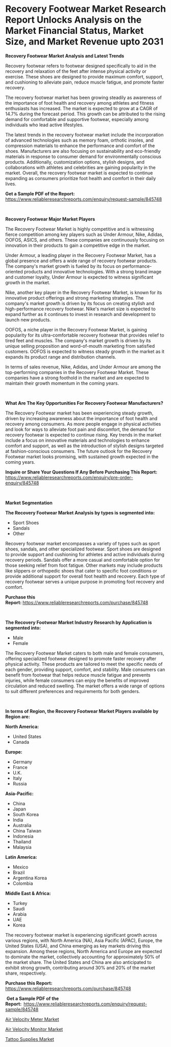 <p><h1>Recovery Footwear Market Research Report Unlocks Analysis on the Market Financial Status, Market Size, and Market Revenue upto 2031</h1></p><p><strong>Recovery Footwear Market Analysis and Latest Trends</strong></p>
<p><p>Recovery footwear refers to footwear designed specifically to aid in the recovery and relaxation of the feet after intense physical activity or exercise. These shoes are designed to provide maximum comfort, support, and cushioning to alleviate pain, reduce muscle fatigue, and promote faster recovery.</p><p>The recovery footwear market has been growing steadily as awareness of the importance of foot health and recovery among athletes and fitness enthusiasts has increased. The market is expected to grow at a CAGR of 14.7% during the forecast period. This growth can be attributed to the rising demand for comfortable and supportive footwear, especially among individuals who lead active lifestyles.</p><p>The latest trends in the recovery footwear market include the incorporation of advanced technologies such as memory foam, orthotic insoles, and compression materials to enhance the performance and comfort of the shoes. Manufacturers are also focusing on sustainability and eco-friendly materials in response to consumer demand for environmentally conscious products. Additionally, customization options, stylish designs, and collaborations with athletes and celebrities are gaining popularity in the market. Overall, the recovery footwear market is expected to continue expanding as consumers prioritize foot health and comfort in their daily lives.</p></p>
<p><strong>Get a Sample PDF of the Report:&nbsp;</strong> <a href="https://www.reliableresearchreports.com/enquiry/request-sample/845748">https://www.reliableresearchreports.com/enquiry/request-sample/845748</a></p>
<p>&nbsp;</p>
<p><strong>Recovery Footwear Major Market Players</strong></p>
<p><p>The Recovery Footwear Market is highly competitive and is witnessing fierce competition among key players such as Under Armour, Nike, Adidas, OOFOS, ASICS, and others. These companies are continuously focusing on innovation in their products to gain a competitive edge in the market.</p><p>Under Armour, a leading player in the Recovery Footwear Market, has a global presence and offers a wide range of recovery footwear products. The company's market growth is fueled by its focus on performance-oriented products and innovative technologies. With a strong brand image and customer loyalty, Under Armour is expected to witness significant growth in the market.</p><p>Nike, another key player in the Recovery Footwear Market, is known for its innovative product offerings and strong marketing strategies. The company's market growth is driven by its focus on creating stylish and high-performance recovery footwear. Nike's market size is expected to expand further as it continues to invest in research and development to launch new products.</p><p>OOFOS, a niche player in the Recovery Footwear Market, is gaining popularity for its ultra-comfortable recovery footwear that provides relief to tired feet and muscles. The company's market growth is driven by its unique selling proposition and word-of-mouth marketing from satisfied customers. OOFOS is expected to witness steady growth in the market as it expands its product range and distribution channels.</p><p>In terms of sales revenue, Nike, Adidas, and Under Armour are among the top-performing companies in the Recovery Footwear Market. These companies have a strong foothold in the market and are expected to maintain their growth momentum in the coming years.</p></p>
<p>&nbsp;</p>
<p><strong>What Are The Key Opportunities For Recovery Footwear Manufacturers?</strong></p>
<p><p>The Recovery Footwear market has been experiencing steady growth, driven by increasing awareness about the importance of foot health and recovery among consumers. As more people engage in physical activities and look for ways to alleviate foot pain and discomfort, the demand for recovery footwear is expected to continue rising. Key trends in the market include a focus on innovative materials and technologies to enhance comfort and support, as well as the introduction of stylish designs targeted at fashion-conscious consumers. The future outlook for the Recovery Footwear market looks promising, with sustained growth expected in the coming years.</p></p>
<p><strong>Inquire or Share Your Questions If Any Before Purchasing This Report:</strong> <a href="https://www.reliableresearchreports.com/enquiry/pre-order-enquiry/845748">https://www.reliableresearchreports.com/enquiry/pre-order-enquiry/845748</a></p>
<p>&nbsp;</p>
<p><strong>Market Segmentation</strong></p>
<p><strong>The Recovery Footwear Market Analysis by types is segmented into:</strong></p>
<p><ul><li>Sport Shoes</li><li>Sandals</li><li>Other</li></ul></p>
<p><p>Recovery footwear market encompasses a variety of types such as sport shoes, sandals, and other specialized footwear. Sport shoes are designed to provide support and cushioning for athletes and active individuals during recovery periods. Sandals offer a more casual and comfortable option for those seeking relief from foot fatigue. Other markets may include products like slippers or orthopedic shoes that cater to specific foot conditions or provide additional support for overall foot health and recovery. Each type of recovery footwear serves a unique purpose in promoting foot recovery and comfort.</p></p>
<p><strong>Purchase this Report:&nbsp;</strong><a href="https://www.reliableresearchreports.com/purchase/845748">https://www.reliableresearchreports.com/purchase/845748</a></p>
<p>&nbsp;</p>
<p><strong>The Recovery Footwear Market Industry Research by Application is segmented into:</strong></p>
<p><ul><li>Male</li><li>Female</li></ul></p>
<p><p>The Recovery Footwear Market caters to both male and female consumers, offering specialized footwear designed to promote faster recovery after physical activity. These products are tailored to meet the specific needs of each gender, providing support, comfort, and stability. Male consumers can benefit from footwear that helps reduce muscle fatigue and prevents injuries, while female consumers can enjoy the benefits of improved circulation and reduced swelling. The market offers a wide range of options to suit different preferences and requirements for both genders.</p></p>
<p>&nbsp;</p>
<p><strong>In terms of Region, the Recovery Footwear Market Players available by Region are:</strong></p>
<p>
    <p> <strong> North America: </strong>
        <ul>
            <li>United States</li>
            <li>Canada</li>
        </ul>
        </p> 
    <p> <strong> Europe: </strong>
        <ul>
            <li>Germany</li>
            <li>France</li>
            <li>U.K.</li>
            <li>Italy</li>
            <li>Russia</li>
        </ul>
        </p> 
    <p> <strong> Asia-Pacific: </strong>
        <ul>
            <li>China</li>
            <li>Japan</li>
            <li>South Korea</li>
            <li>India</li>
            <li>Australia</li>
            <li>China Taiwan</li>
            <li>Indonesia</li>
            <li>Thailand</li>
            <li>Malaysia</li>
        </ul>
        </p> 
    <p> <strong> Latin America: </strong>
        <ul>
            <li>Mexico</li>
            <li>Brazil</li>
            <li>Argentina Korea</li>
            <li>Colombia</li>
        </ul>
        </p> 
    <p> <strong> Middle East & Africa: </strong>
        <ul>
            <li>Turkey</li>
            <li>Saudi</li>
            <li>Arabia</li>
            <li>UAE</li>
            <li>Korea</li>
        </ul>
    </p>
    </p>
<p><p>The recovery footwear market is experiencing significant growth across various regions, with North America (NA), Asia Pacific (APAC), Europe, the United States (USA), and China emerging as key markets driving this expansion. Among these regions, North America and Europe are expected to dominate the market, collectively accounting for approximately 50% of the market share. The United States and China are also anticipated to exhibit strong growth, contributing around 30% and 20% of the market share, respectively.</p></p>
<p><strong>Purchase this Report: </strong><a href="https://www.reliableresearchreports.com/purchase/845748">https://www.reliableresearchreports.com/purchase/845748</a></p>
<p>&nbsp;<strong>Get a Sample PDF of the Report:&nbsp;&nbsp;</strong><a href="https://www.reliableresearchreports.com/enquiry/request-sample/845748">https://www.reliableresearchreports.com/enquiry/request-sample/845748</a></p>
<p><strong></strong></p>
<p><p><a href="https://view.publitas.com/reportprime-1/air-velocity-meter-market-provides-a-comprehensive-analysis-including-a-macro-overview-of-the-market-as-well-as-micro-details-such-as-market-size-and-competitive-landscape/">Air Velocity Meter Market</a></p><p><a href="https://view.publitas.com/reportprime-1/air-velocity-monitor-market-with-the-goal-of-estimating-the-market-size-and-future-growth-potential-of-various-market-segments-based-on-component-applications-end-user-and-region/">Air Velocity Monitor Market</a></p><p><a href="https://github.com/JameTravis/Market-Research-Report-List-4/blob/main/tattoo-supplies-market.md">Tattoo Supplies Market</a></p></p>